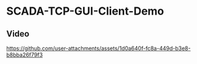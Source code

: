 # SCADA-TCP-GUI-Client-Demo


## Video

https://github.com/user-attachments/assets/1d0a640f-fc8a-449d-b3e8-b8bba26f79f3
